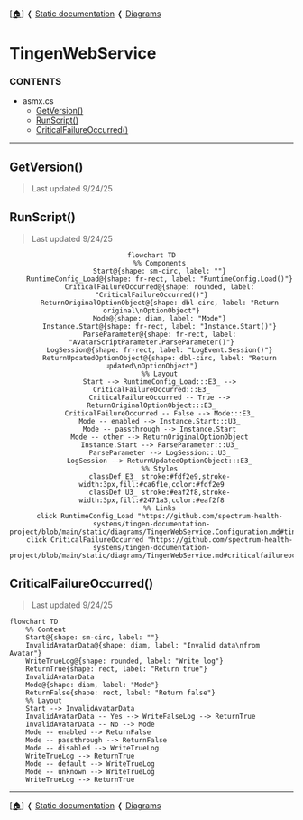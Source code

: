 <!-- u250924 -->

[[🏠︎](../../README.md)] ❬ [Static documentation](../README.md) ❬ [Diagrams](README.md)

# TingenWebService

### CONTENTS

* asmx.cs
    * [GetVersion()](#getversion)
    * [RunScript()](#runscript)
    * [CriticalFailureOccurred()](#criticalfailureoccurred)

***

## GetVersion()

> Last updated 9/24/25

## RunScript()

> Last updated 9/24/25

<div align="center">

```mermaid
flowchart TD
    %% Components
    Start@{shape: sm-circ, label: ""}
    RuntimeConfig_Load@{shape: fr-rect, label: "RuntimeConfig.Load()"}
    CriticalFailureOccurred@{shape: rounded, label: "CriticalFailureOccurred()"}
    ReturnOriginalOptionObject@{shape: dbl-circ, label: "Return original\nOptionObject"}
    Mode@{shape: diam, label: "Mode"}
    Instance.Start@{shape: fr-rect, label: "Instance.Start()"}
    ParseParameter@{shape: fr-rect, label: "AvatarScriptParameter.ParseParameter()"}
    LogSession@{shape: fr-rect, label: "LogEvent.Session()"}
    ReturnUpdatedOptionObject@{shape: dbl-circ, label: "Return updated\nOptionObject"}
    %% Layout
    Start --> RuntimeConfig_Load:::E3_ --> CriticalFailureOccurred:::E3_
    CriticalFailureOccurred -- True --> ReturnOriginalOptionObject:::E3_
    CriticalFailureOccurred -- False --> Mode:::E3_
    Mode -- enabled --> Instance.Start:::U3_
    Mode -- passthrough --> Instance.Start
    Mode -- other --> ReturnOriginalOptionObject
    Instance.Start --> ParseParameter:::U3_
    ParseParameter --> LogSession:::U3_
    LogSession --> ReturnUpdatedOptionObject:::E3_
    %% Styles
    classDef E3_ stroke:#fdf2e9,stroke-width:3px,fill:#ca6f1e,color:#fdf2e9
    classDef U3_ stroke:#eaf2f8,stroke-width:3px,fill:#2471a3,color:#eaf2f8
    %% Links
    click RuntimeConfig_Load "https://github.com/spectrum-health-systems/tingen-documentation-project/blob/main/static/diagrams/TingenWebService.Configuration.md#tingenwebserviceconfigurationruntimeconfigcs"
    click CriticalFailureOccurred "https://github.com/spectrum-health-systems/tingen-documentation-project/blob/main/static/diagrams/TingenWebService.md#criticalfailureoccurred"
```

</div>

## CriticalFailureOccurred()

> Last updated 9/24/25

```mermaid
flowchart TD
    %% Content
    Start@{shape: sm-circ, label: ""}
    InvalidAvatarData@{shape: diam, label: "Invalid data\nfrom Avatar"}
    WriteTrueLog@{shape: rounded, label: "Write log"}
    ReturnTrue{shape: rect, label: "Return true"}
    InvalidAvatarData
    Mode@{shape: diam, label: "Mode"}
    ReturnFalse{shape: rect, label: "Return false"}
    %% Layout
    Start --> InvalidAvatarData
    InvalidAvatarData -- Yes --> WriteFalseLog --> ReturnTrue
    InvalidAvatarData -- No --> Mode
    Mode -- enabled --> ReturnFalse
    Mode -- passthrough --> ReturnFalse
    Mode -- disabled --> WriteTrueLog
    WriteTrueLog --> ReturnTrue
    Mode -- default --> WriteTrueLog
    Mode -- unknown --> WriteTrueLog
    WriteTrueLog --> ReturnTrue
```

***

[[🏠︎](../../README.md)] ❬ [Static documentation](../README.md) ❬ [Diagrams](README.md)